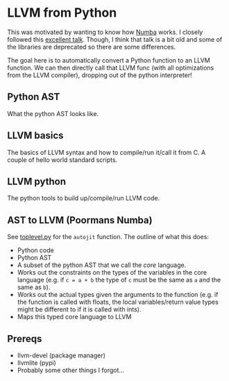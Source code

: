 # LLVM from Python

This was motivated by wanting to know how [Numba](http://numba.pydata.org/) works. I closely followed this [excellent talk](http://dev.stephendiehl.com/numpile/). Though, I think that talk is a bit old and some of the libraries are deprecated so there are some differences.

The goal here is to automatically convert a Python function to an LLVM function. We can then directly call that LLVM func (with all optimizations from the LLVM compiler), dropping out of the python interpreter!

## Python AST

What the python AST looks like.

## LLVM basics

The basics of LLVM syntax and how to compile/run it/call it from C. A couple of hello world standard scripts.

## LLVM python

The python tools to build up/compile/run LLVM code.

## AST to LLVM (Poormans Numba)

See [toplevel.py](./ast_to_llvm/toplevel.py) for the `autojit` function. The outline of what this does:

* Python code
* Python AST
* A subset of the python AST that we call the *core* language.
* Works out the constraints on the types of the variables in the core language (e.g. if `c = a + b` the type of `c` must be the same as `a` and the same as `b`).
* Works out the actual types given the arguments to the function (e.g. if the function is called with floats, the local variables/return value types might be different to if it is called with ints).
* Maps this typed core language to LLVM

## Prereqs

* llvm-devel (package manager)
* llvmlite (pypi)
* Probably some other things I forgot...
